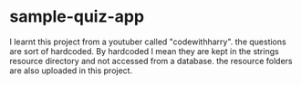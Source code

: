 # sample-quiz-app
I learnt this project from a youtuber called "codewithharry". 
the questions are sort of hardcoded. By hardcoded I mean they are kept in the strings resource directory and not accessed from a database. 
the resource folders are also uploaded in this project. 
